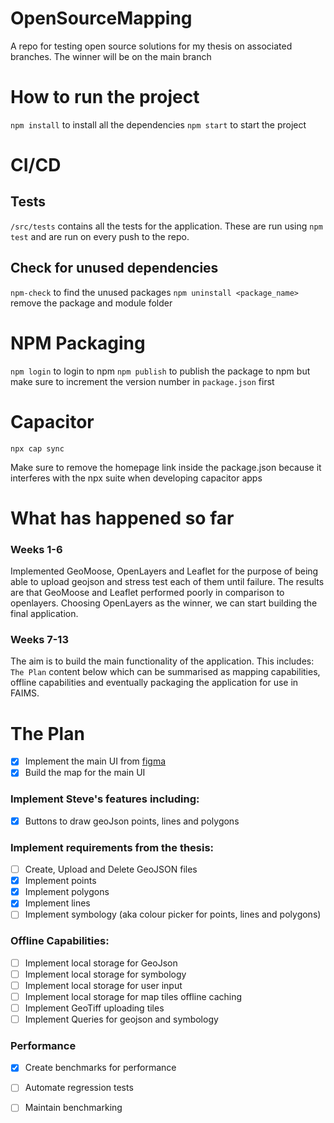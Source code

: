# OpenSourceMapping
A repo for testing open source solutions for my thesis on associated branches. The winner will be on the main branch

# How to run the project
`npm install` to install all the dependencies
`npm start` to start the project

# CI/CD
## Tests
`/src/tests` contains all the tests for the application. These are run using `npm test` and are run on every push to the repo.
## Check for unused dependencies
`npm-check` to find the unused packages
`npm uninstall <package_name>` remove the package and module folder

# NPM Packaging 
`npm login` to login to npm
`npm publish` to publish the package to npm but make sure to increment the version number in `package.json` first

# Capacitor
`npx cap sync`

Make sure to remove the homepage link inside the package.json because it interferes with the npx suite when developing capacitor apps

# What has happened so far
### Weeks 1-6
Implemented GeoMoose, OpenLayers and Leaflet for the purpose of being able to upload geojson and stress test each of them until failure. 
The results are that GeoMoose and Leaflet performed poorly in comparison to openlayers. Choosing OpenLayers as the winner, we can start building the final application. 

### Weeks 7-13
The aim is to build the main functionality of the application. This includes: `The Plan` content below which can be summarised as mapping capabilities, offline capabilities and eventually packaging the application for use in FAIMS.
# The Plan
- [x]  Implement the main UI from [figma](https://www.figma.com/file/Mi1rOnJrmOvQbkW3S5J6gL/Thesis-Mockup?node-id=0%3A1)
- [x]  Build the map for the main UI
### Implement Steve's features including: 
- [x]  Buttons to draw geoJson points, lines and polygons

### Implement requirements from the thesis:
- [ ]  Create, Upload and Delete GeoJSON files
- [x]  Implement points
- [x]  Implement polygons
- [x]  Implement lines
- [ ]  Implement symbology (aka colour picker for points, lines and polygons)

### Offline Capabilities:
- [ ]  Implement local storage for GeoJson
- [ ]  Implement local storage for symbology
- [ ]  Implement local storage for user input
- [ ]  Implement local storage for map tiles offline caching
- [ ]  Implement GeoTiff uploading tiles 
- [ ]  Implement Queries for geojson and symbology

### Performance 
- [x] Create benchmarks for performance
- [ ]  Automate regression tests
- [ ]  Maintain benchmarking 

